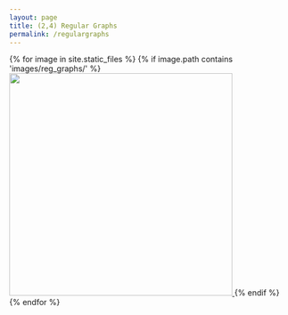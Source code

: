 ```yaml
---
layout: page
title: (2,4) Regular Graphs
permalink: /regulargraphs
---
```

<style>
p{display:inline;}
</style>

{% for image in site.static_files %}
  {% if image.path contains 'images/reg_graphs/' %}
 <a href="{{image.path}}"><img style="width:400px;" src="{{image.path}}" />
</a>
 {% endif %}
{% endfor %}
